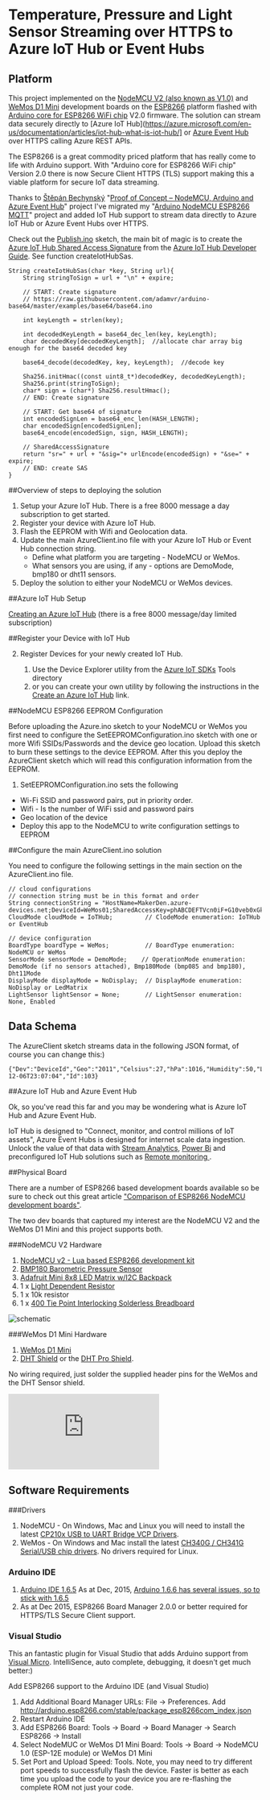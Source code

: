 # Temperature, Pressure and Light Sensor Streaming over HTTPS to Azure IoT Hub or Event Hubs

## Platform

This project implemented on the [NodeMCU V2 (also known as V1.0)](https://en.wikipedia.org/wiki/NodeMCU) and 
[WeMos D1 Mini](http://www.wemos.cc/wiki/doku.php?id=en:d1_mini) development boards on the [ESP8266](https://en.wikipedia.org/wiki/ESP8266) platform flashed with
[Arduino core for ESP8266 WiFi chip](https://github.com/esp8266/Arduino) V2.0 firmware.  The solution can stream data securely directly to 
[Azure IoT Hub](https://azure.microsoft.com/en-us/documentation/articles/iot-hub-what-is-iot-hub/] or [Azure Event Hub]() over HTTPS calling Azure REST APIs.  




The ESP8266 is a great commodity priced platform that has really come to life with Arduino support.
With "Arduino core for ESP8266 WiFi chip" Version 2.0 there is now Secure Client HTTPS (TLS) support making this a viable platform for secure IoT data streaming.

Thanks to [Štěpán Bechynský](https://microsoft.hackster.io/en-US/stepanb) "[Proof of Concept – NodeMCU, Arduino and 
Azure Event Hub](https://microsoft.hackster.io/en-US/stepanb/proof-of-concept-nodemcu-arduino-and-azure-event-hub-a33043)" project 
I've migrated my "[Arduino NodeMCU ESP8266 MQTT](https://github.com/gloveboxes/Arduino-NodeMCU-ESP82886-Mqtt-Client)" project and added IoT Hub support 
to stream data directly to Azure IoT Hub or Azure Event Hubs over HTTPS.

Check out the [Publish.ino](https://raw.githubusercontent.com/gloveboxes/Arduino-NodeMCU-ESP8266-Secure-Azure-IoT-Hub-Client/master/AzureClient/Publish.ino) sketch, the main bit of magic is to create the [Azure IoT Hub Shared Access Signature](https://azure.microsoft.com/en-us/documentation/articles/iot-hub-devguide/#security) from the [Azure IoT Hub Developer Guide](https://azure.microsoft.com/en-us/documentation/articles/iot-hub-devguide/). See function createIotHubSas.

    String createIotHubSas(char *key, String url){  
        String stringToSign = url + "\n" + expire;

        // START: Create signature
        // https://raw.githubusercontent.com/adamvr/arduino-base64/master/examples/base64/base64.ino
        
        int keyLength = strlen(key);
        
        int decodedKeyLength = base64_dec_len(key, keyLength);
        char decodedKey[decodedKeyLength];  //allocate char array big enough for the base64 decoded key
        
        base64_decode(decodedKey, key, keyLength);  //decode key
        
        Sha256.initHmac((const uint8_t*)decodedKey, decodedKeyLength);
        Sha256.print(stringToSign);  
        char* sign = (char*) Sha256.resultHmac();
        // END: Create signature
        
        // START: Get base64 of signature
        int encodedSignLen = base64_enc_len(HASH_LENGTH);
        char encodedSign[encodedSignLen];
        base64_encode(encodedSign, sign, HASH_LENGTH); 
        
        // SharedAccessSignature
        return "sr=" + url + "&sig="+ urlEncode(encodedSign) + "&se=" + expire;
        // END: create SAS  
    }

##Overview of steps to deploying the solution

1. Setup your Azure IoT Hub. There is a free 8000 message a day subscription to get started.
2. Register your device with Azure IoT Hub.
3. Flash the EEPROM with Wifi and Geolocation data.
4. Update the main AzureClient.ino file with your Azure IoT Hub or Event Hub connection string.
    * Define what platform you are targeting - NodeMCU or WeMos.
    * What sensors you are using, if any - options are DemoMode, bmp180 or dht11 sensors.
5. Deploy the solution to either your NodeMCU or WeMos devices.


##Azure IoT Hub Setup


[Creating an Azure IoT Hub](https://azure.microsoft.com/en-us/documentation/articles/iot-hub-csharp-csharp-getstarted/) (there is a free 8000 message/day limited subscription)

##Register your Device with IoT Hub

2. Register Devices for your newly created IoT Hub. 

    1. Use the Device Explorer utility from the [Azure IoT SDKs](https://github.com/Azure/azure-iot-sdks) Tools directory  
    2. or you can create your own utility by following the instructions in the [Create an Azure IoT Hub](https://azure.microsoft.com/en-us/documentation/articles/iot-hub-csharp-csharp-getstarted/) link.


##NodeMCU ESP8266 EEPROM Configuration

Before uploading the Azure.ino sketch to your NodeMCU or WeMos you first need to configure the SetEEPROMConfiguration.ino sketch with one or more 
Wifi SSIDs/Passwords and the device geo location. Upload this sketch to burn these settings to the device EEPROM. 
After this you deploy the AzureClient sketch which will read this configuration information from the EEPROM.


1. SetEEPROMConfiguration.ino sets the following 
  * Wi-Fi SSID and password pairs, put in priority order.
  * Wifi - Is the number of WiFi ssid and password pairs
  * Geo location of the device
  * Deploy this app to the NodeMCU to write configuration settings to EEPROM

##Configure the main AzureClient.ino solution 

You need to configure the following settings in the main section on the AzureClient.ino file.

    // cloud configurations
    // connection string must be in this format and order
    String connectionString = "HostName=MakerDen.azure-devices.net;DeviceId=WeMos01;SharedAccessKey=phABCDEFTVcn0iF+G10veb0xGkohDavezLg/jFSRyX9s/g=";
    CloudMode cloudMode = IoTHub;         // ClodeMode enumeration: IoTHub or EventHub

    // device configuration
    BoardType boardType = WeMos;          // BoardType enumeration: NodeMCU or WeMos
    SensorMode sensorMode = DemoMode;    // OperationMode enumeration: DemoMode (if no sensors attached), Bmp180Mode (bmp085 and bmp180), Dht11Mode
    DisplayMode displayMode = NoDisplay;  // DisplayMode enumeration: NoDisplay or LedMatrix
    LightSensor lightSensor = None;       // LightSensor enumeration: None, Enabled



## Data Schema

The AzureClient sketch streams data in the following JSON format, of course you can change this:)


    {"Dev":"DeviceId","Geo":"2011","Celsius":27,"hPa":1016,"Humidity":50,"Light":99,"Utc":"2015-12-06T23:07:04","Id":103}

##Azure IoT Hub and Azure Event Hub

Ok, so you've read this far and you may be wondering what is Azure IoT Hub and Azure Event Hub.  

IoT Hub is designed to "Connect, monitor, and control millions of IoT assets", Azure Event Hubs is 
designed for internet scale data ingestion. Unlock the value of that data with [Stream Analytics](https://azure.microsoft.com/en-us/services/stream-analytics/), 
[Power Bi](https://powerbi.microsoft.com/en-us/) and preconfigured IoT Hub solutions such as 
[Remote monitoring ](https://azure.microsoft.com/en-us/documentation/articles/iot-suite-remote-monitoring-sample-walkthrough).

##Physical Board


There are a number of ESP8266 based development boards available so be sure to check out this great article 
["Comparison of ESP8266 NodeMCU development boards"](http://frightanic.com/iot/comparison-of-esp8266-nodemcu-development-boards/).

The two dev boards that captured my interest are the NodeMCU V2 and the WeMos D1 Mini and this project supports both.

###NodeMCU V2 Hardware

1. [NodeMCU v2 - Lua based ESP8266 development kit](http://tronixlabs.com/wireless/esp8266/nodemcu-v2-lua-based-esp8266-development-kit)
2. [BMP180 Barometric Pressure Sensor](http://tronixlabs.com/sensors/altitude/bmp180-barometric-pressure-sensor-board/)
3. [Adafruit Mini 8x8 LED Matrix w/I2C Backpack](http://tronixlabs.com/display/led/matrix/adafruit-mini-8x8-led-matrix-w-i2c-backpack-red-australia/)
4. 1 x [Light Dependent Resistor](http://tronixlabs.com/sensors/light/ldr/light-dependent-resistor/)
5. 1 x 10k resistor
6. 1 x [400 Tie Point Interlocking Solderless Breadboard](http://tronixlabs.com/nodebots/400-tie-point-interlocking-solderless-breadboard-australia/)

![schematic](https://raw.githubusercontent.com/gloveboxes/Arduino-NodeMCU-ESP8266-Secure-Azure-IoT-Hub-Client/master/AzureClient/Fritzing/NodeMCU%20MQTT%20Board_bb.jpg)


###WeMos D1 Mini Hardware

1. [WeMos D1 Mini](http://www.wemos.cc/wiki/doku.php?id=en:d1_mini#getting_started)
2. [DHT Shield](http://www.wemos.cc/wiki/doku.php?id=en:dht) or the [DHT Pro Shield](http://www.wemos.cc/wiki/doku.php?id=en:dht_pro).

No wiring required, just solder the supplied header pins for the WeMos and the DHT Sensor shield.

![WeMos D1 Mini](http://www.wemos.cc/wiki/lib/exe/fetch.php?cache=&media=en:d1_mini_esp8266ex_fixled.jpg)


    
## Software Requirements

###Drivers

1. NodeMCU - On Windows, Mac and Linux you will need to install the latest [CP210x USB to UART Bridge VCP Drivers](https://www.silabs.com/products/mcu/Pages/USBtoUARTBridgeVCPDrivers.aspx).
2. WeMos - On Windows and Mac install the latest [CH340G / CH341G Serial/USB chip drivers](http://www.wemos.cc/wiki/doku.php?id=en:ch340g). No drivers required for Linux.

### Arduino IDE

1. [Arduino IDE 1.6.5](https://www.arduino.cc/en/Main/Software) As at Dec, 2015, [Arduino 1.6.6 has several issues, so to stick with 1.6.5](http://esp8266.github.io/Arduino/versions/2.0.0/doc/installing.html)
2. As at Dec 2015, ESP8266 Board Manager 2.0.0 or better required for HTTPS/TLS Secure Client support.

### Visual Studio

This an fantastic plugin for Visual Studio that adds Arduino support from [Visual Micro](http://www.visualmicro.com/).  IntelliSence, auto complete, debugging, it doesn't get much better:)


Add ESP8266 support to the Arduino IDE (and Visual Studio)

1. Add Additional Board Manager URLs: File -> Preferences.  Add http://arduino.esp8266.com/stable/package_esp8266com_index.json 
2. Restart Arduino IDE
3. Add ESP8266 Board: Tools -> Board -> Board Manager -> Search ESP8266 -> Install
4. Select NodeMUC or WeMos D1 Mini Board: Tools -> Board -> NodeMCU 1.0 (ESP-12E module) or WeMos D1 Mini
5. Set Port and Upload Speed: Tools.  Note, you may need to try different port speeds to successfully flash the device. Faster is better as each time you upload the code to your device you are re-flashing the complete ROM not just your code.

